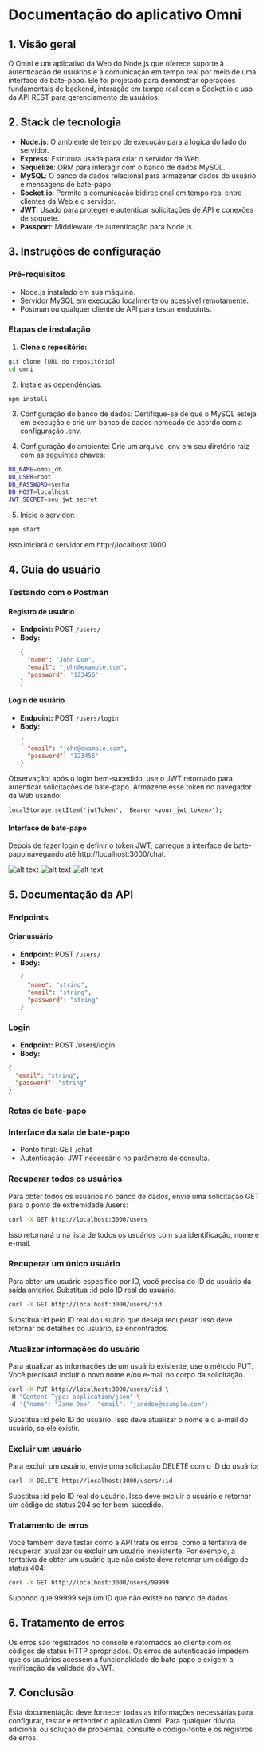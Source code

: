 # Documentação do aplicativo Omni

## 1. Visão geral

O Omni é um aplicativo da Web do Node.js que oferece suporte à autenticação de usuários e à comunicação em tempo real por meio de uma interface de bate-papo. Ele foi projetado para demonstrar operações fundamentais de backend, interação em tempo real com o Socket.io e uso da API REST para gerenciamento de usuários.

## 2. Stack de tecnologia

- **Node.js**: O ambiente de tempo de execução para a lógica do lado do servidor.
- **Express**: Estrutura usada para criar o servidor da Web.
- **Sequelize**: ORM para interagir com o banco de dados MySQL.
- **MySQL**: O banco de dados relacional para armazenar dados do usuário e mensagens de bate-papo.
- **Socket.io**: Permite a comunicação bidirecional em tempo real entre clientes da Web e o servidor.
- **JWT**: Usado para proteger e autenticar solicitações de API e conexões de soquete.
- **Passport**: Middleware de autenticação para Node.js.

## 3. Instruções de configuração

### Pré-requisitos
- Node.js instalado em sua máquina.
- Servidor MySQL em execução localmente ou acessível remotamente.
- Postman ou qualquer cliente de API para testar endpoints.

### Etapas de instalação

1. **Clone o repositório:**
  ```bash
  git clone [URL do repositório]
  cd omni
  ```
2. Instale as dependências:
```bash
npm install
```
3. Configuração do banco de dados:
Certifique-se de que o MySQL esteja em execução e crie um banco de dados nomeado de acordo com a configuração .env.

4. Configuração do ambiente:
Crie um arquivo .env em seu diretório raiz com as seguintes chaves:

```bash
DB_NAME=omni_db
DB_USER=root
DB_PASSWORD=senha
DB_HOST=localhost
JWT_SECRET=seu_jwt_secret
```

5. Inicie o servidor:

```bash
npm start
```
Isso iniciará o servidor em http://localhost:3000.


## 4. Guia do usuário

### Testando com o Postman

#### Registro de usuário
- **Endpoint:** POST `/users/`
- **Body:** 
  ```json
  {
    "name": "John Doe",
    "email": "john@example.com",
    "password": "123456"
  }
#### Login de usuário

- **Endpoint:** POST `/users/login`
- **Body:**
  ```json
  {
    "email": "john@example.com",
    "password": "123456"
  }
Observação: após o login bem-sucedido, use o JWT retornado para autenticar solicitações de bate-papo. Armazene esse token no navegador da Web usando:
```shell
localStorage.setItem('jwtToken', 'Bearer <your_jwt_token>');
```
#### Interface de bate-papo
Depois de fazer login e definir o token JWT, carregue a interface de bate-papo navegando até http://localhost:3000/chat.

![alt text](./assets/1.png)
![alt text](./assets/2.png)
![alt text](./assets/3.png)

## 5. Documentação da API

### Endpoints

#### Criar usuário
- **Endpoint:** POST `/users/`
- **Body:**
  ```json
  {
    "name": "string",
    "email": "string",
    "password": "string"
  }
### Login
- **Endpoint:** POST /users/login
- **Body:**
```json
{
  "email": "string",
  "password": "string"
}
```

### Rotas de bate-papo
### Interface da sala de bate-papo
- Ponto final: GET /chat
- Autenticação: JWT necessário no parâmetro de consulta.

### Recuperar todos os usuários
Para obter todos os usuários no banco de dados, envie uma solicitação GET para o ponto de extremidade /users:

```bash
curl -X GET http://localhost:3000/users
```
Isso retornará uma lista de todos os usuários com sua identificação, nome e e-mail.

### Recuperar um único usuário
Para obter um usuário específico por ID, você precisa do ID do usuário da saída anterior. Substitua :id pelo ID real do usuário.

```bash
curl -X GET http://localhost:3000/users/:id
```
Substitua :id pelo ID real do usuário que deseja recuperar. Isso deve retornar os detalhes do usuário, se encontrados.

### Atualizar informações do usuário
Para atualizar as informações de um usuário existente, use o método PUT. Você precisará incluir o novo nome e/ou e-mail no corpo da solicitação.

```bash
curl -X PUT http://localhost:3000/users/:id \
-H "Content-Type: application/json" \
-d '{"name": "Jane Doe", "email": "janedoe@example.com"}'
```
Substitua :id pelo ID do usuário. Isso deve atualizar o nome e o e-mail do usuário, se ele existir.

### Excluir um usuário
Para excluir um usuário, envie uma solicitação DELETE com o ID do usuário:

```bash
curl -X DELETE http://localhost:3000/users/:id
```
Substitua :id pelo ID real do usuário. Isso deve excluir o usuário e retornar um código de status 204 se for bem-sucedido.

### Tratamento de erros
Você também deve testar como a API trata os erros, como a tentativa de recuperar, atualizar ou excluir um usuário inexistente. Por exemplo, a tentativa de obter um usuário que não existe deve retornar um código de status 404:

```bash
curl -X GET http://localhost:3000/users/99999
```
Supondo que 99999 seja um ID que não existe no banco de dados.

## 6. Tratamento de erros
Os erros são registrados no console e retornados ao cliente com os códigos de status HTTP apropriados. Os erros de autenticação impedem que os usuários acessem a funcionalidade de bate-papo e exigem a verificação da validade do JWT.

## 7. Conclusão
Esta documentação deve fornecer todas as informações necessárias para configurar, testar e entender o aplicativo Omni. Para qualquer dúvida adicional ou solução de problemas, consulte o código-fonte e os registros de erros.